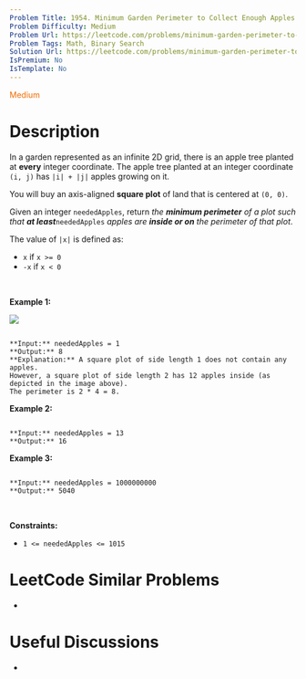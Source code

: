 ```yaml
---
Problem Title: 1954. Minimum Garden Perimeter to Collect Enough Apples
Problem Difficulty: Medium
Problem Url: https://leetcode.com/problems/minimum-garden-perimeter-to-collect-enough-apples/
Problem Tags: Math, Binary Search
Solution Url: https://leetcode.com/problems/minimum-garden-perimeter-to-collect-enough-apples/solution/
IsPremium: No
IsTemplate: No
---
```


<span style="color: rgb(239, 108, 0);">Medium</span>

# Description

In a garden represented as an infinite 2D grid, there is an apple tree planted at **every** integer coordinate. The apple tree planted at an integer coordinate `(i, j)` has `|i| + |j|` apples growing on it.


You will buy an axis-aligned **square plot** of land that is centered at `(0, 0)`.


Given an integer `neededApples`, return *the **minimum perimeter** of a plot such that **at least***`neededApples` *apples are **inside or on** the perimeter of that plot*.


The value of `|x|` is defined as:


* `x` if `x >= 0`
* `-x` if `x < 0`


 


**Example 1:**


![](https://assets.leetcode.com/uploads/2019/08/30/1527_example_1_2.png)

```

**Input:** neededApples = 1
**Output:** 8
**Explanation:** A square plot of side length 1 does not contain any apples.
However, a square plot of side length 2 has 12 apples inside (as depicted in the image above).
The perimeter is 2 * 4 = 8.

```

**Example 2:**



```

**Input:** neededApples = 13
**Output:** 16

```

**Example 3:**



```

**Input:** neededApples = 1000000000
**Output:** 5040

```

 


**Constraints:**


* `1 <= neededApples <= 1015`




# LeetCode Similar Problems

- []()

# Useful Discussions

- []()
